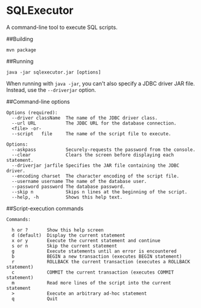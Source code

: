 # SQLExecutor
A command-line tool to execute SQL scripts.

##Building

    mvn package

##Running

    java -jar sqlexecutor.jar [options]

When running with `java -jar`, you can't also specify a JDBC driver JAR file. Instead, use the `--driverjar` option.

##Command-line options
```
Options (required):
  --driver className  The name of the JDBC driver class.
  --url URL           The JDBC URL for the database connection.
  <file> -or-
  --script   file     The name of the script file to execute.

Options:
  --askpass           Securely-requests the password from the console.
  --clear             Clears the screen before displaying each statement.
  --driverjar jarfile Specifies the JAR file containing the JDBC driver.
  --encoding charset  The character encoding of the script file.
  --username username The name of the database user.
  --password password The database password.
  --skip n            Skips n lines at the beginning of the script.
  --help, -h          Shows this help text.
```

##Script-execution commands

```
Commands:

  h or ?       Show this help screen
  d (default)  Display the current statement
  x or y       Execute the current statement and continue
  s or n       Skip the current statement
  g            Execute statements until an error is encountered
  b            BEGIN a new transaction (executes BEGIN statement)
  r            ROLLBACK the current transaction (executes a ROLLBACK statement)
  c            COMMIT the current transaction (executes COMMIT statement)
  m            Read more lines of the script into the current statement
  >            Execute an arbitrary ad-hoc statement
  q            Quit
```


